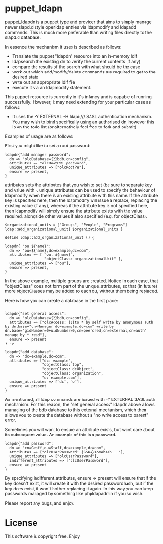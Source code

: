 puppet_ldapn
============

puppet_ldapdn is a puppet type and provider that aims to simply manage newer slapd.d style openldap entries via ldapmodify and ldapadd commands. This is much more preferable than writing files directly to the slapd.d database.

In essence the mechanism it uses is described as follows:

* Translate the puppet "ldapdn" resource into an in-memory ldif
* ldapsearch the existing dn to verify the current contents (if any)
* compare the results of the search with what should be the case
* work out which add/modify/delete commands are required to get to the desired state
* write out an appropriate ldif file
* execute it via an ldapmodify statement.

This puppet resource is currently in it's infancy and is capable of running successfully. However, it may need extending for your particular case as follows:

* It uses the -Y EXTERNAL -H ldapi:/// SASL authentication mechanism. You may wish to bind specifically using an authorised dn, however this is on the todo list (or alternatively feel free to fork and submit)

Examples of usage are as follows:

First you might like to set a root password:

```puppet
ldapdn{"add manager password":
  dn => "olcDatabase={2}bdb,cn=config",
  attributes => "olcRootPW: password",
  unique_attributes => ["olcRootPW"],
  ensure => present,
}
```

attributes sets the attributes that you wish to set (be sure to separate key and value with <semi-colon space>).
unique_attributes can be used to specify the behaviour of ldapmodify when there is an existing attribute with this name. If the attribute key is specified here, then the ldapmodify will issue a replace, replacing the existing value (if any), whereas if the attribute key is not specified here, then ldapmodify will simply ensure the attribute exists with the value required, alongside other values if also specified (e.g. for objectClass).

```puppet
$organizational_units = ["Groups", "People", "Programs"]
ldap::add_organizational_unit{ $organizational_units }

define ldap::add_organizational_unit () {

ldapdn{ "ou ${name}":
  dn => "ou=${name},dc=example,dc=com",
  attributes => [ "ou: ${name}",
                  "objectClass: organizationalUnit" ],
  unique_attributes => ["ou"],
  ensure => present,
}
```

In the above example, multiple groups are created. Notice in each case, that "objectClass" does not form part of the unique_attributes, so that (in future) more objectClasses may be added to each ou, without them being replaced.

Here is how you can create a database in the first place:

```puppet

ldapdn{"set general access":
  dn => "olcDatabase={2}bdb,cn=config",
  attributes => ["olcAccess: {1}to * by self write by anonymous auth by dn.base="cn=Manager,dc=example,dc=com" write by dn.base="gidNumber=0+uidNumber=0,cn=peercred,cn=external,cn=auth" manage by * read"],
  ensure => present
} ->

ldapdn{"add database":
  dn => "dc=example,dc=com",
  attributes => ["dc: example",
                 "objectClass: top",
                 "objectClass: dcObject",
                 "objectClass: organization",
                 "o: example.com"],
  unique_attributes => ["dc", "o"],
  ensure => present
}
```

As mentioned, all ldap commands are issued with -Y EXTERNAL SASL auth mechanism. For this reason, the "set general access" ldapdn above allows managing of the bdb database to this external mechanism, which then allows you to create the database without a "no write access to parent" error.

Sometimes you will want to ensure an attribute exists, but wont care about its subsequent value. An example of this is a password.

```puppet
ldapdn{"add password":
  dn => "cn=Geoff,ou=Staff,dc=example,dc=com",
  attributes => ["olcUserPassword: {SSHA}somehash..."],
  unique_attributes => ["olcUserPassword"],
  indifferent_attributes => ["olcUserPassword"],
  ensure => present
}
```

By specifying indifferent_attributes, ensure => present will ensure that if the key doesn't exist, it will create it with the desired passwordhash, but if the key does exist, it won't bother replacing it again. In this way you can keep passwords managed by something like phpldapadmin if you so wish.

Please report any bugs, and enjoy.

License
=======

This software is copyright free. Enjoy


